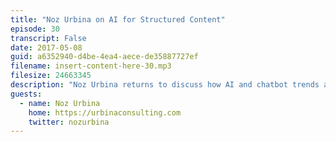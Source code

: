 ```yaml
---
title: "Noz Urbina on AI for Structured Content"
episode: 30
transcript: False
date: 2017-05-08
guid: a6352940-d4be-4ea4-aece-de35887727ef
filename: insert-content-here-30.mp3
filesize: 24663345
description: "Noz Urbina returns to discuss how AI and chatbot trends are driving improvements in content reuse."
guests: 
  - name: Noz Urbina
    home: https://urbinaconsulting.com
    twitter: nozurbina
---
```

